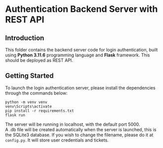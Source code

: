 <h1>Authentication Backend Server with REST API</h1>
<h2>Introduction</h2>
This folder contains the backend server code for login authentication, built using <b>Python 3.11.6</b> programming language and <b>Flask</b> framework. This should be deployed as REST API.    
<h2>Getting Started</h2>
To launch the login authentication server, please install the dependencies through the commands below:  

```
python -m venv venv
venv\Scripts\activate
pip install -r requirements.txt
flask run
```
The server will be running in localhost, with the default port 5000.  
A .db file will be created automatically when the server is launched, this is the SQLite3 database. If you wish to change the filename, please do it at `config.py`. It will store user credentials and tickets.   